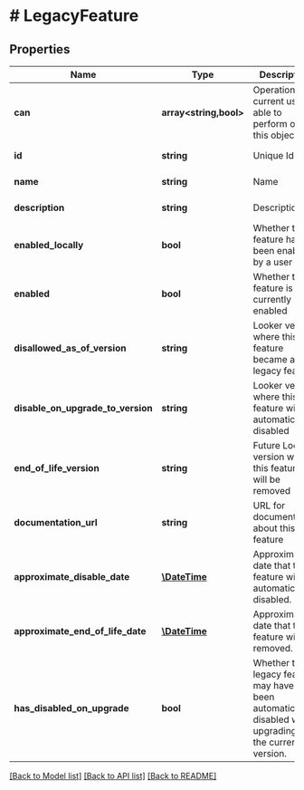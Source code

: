 # # LegacyFeature

## Properties

Name | Type | Description | Notes
------------ | ------------- | ------------- | -------------
**can** | **array<string,bool>** | Operations the current user is able to perform on this object | [optional] [readonly]
**id** | **string** | Unique Id | [optional] [readonly]
**name** | **string** | Name | [optional] [readonly]
**description** | **string** | Description | [optional] [readonly]
**enabled_locally** | **bool** | Whether this feature has been enabled by a user | [optional]
**enabled** | **bool** | Whether this feature is currently enabled | [optional] [readonly]
**disallowed_as_of_version** | **string** | Looker version where this feature became a legacy feature | [optional] [readonly]
**disable_on_upgrade_to_version** | **string** | Looker version where this feature will be automatically disabled | [optional] [readonly]
**end_of_life_version** | **string** | Future Looker version where this feature will be removed | [optional] [readonly]
**documentation_url** | **string** | URL for documentation about this feature | [optional] [readonly]
**approximate_disable_date** | [**\DateTime**](\DateTime.md) | Approximate date that this feature will be automatically disabled. | [optional] [readonly]
**approximate_end_of_life_date** | [**\DateTime**](\DateTime.md) | Approximate date that this feature will be removed. | [optional] [readonly]
**has_disabled_on_upgrade** | **bool** | Whether this legacy feature may have been automatically disabled when upgrading to the current version. | [optional] [readonly]

[[Back to Model list]](../../README.md#models) [[Back to API list]](../../README.md#endpoints) [[Back to README]](../../README.md)
